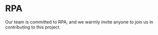 # RPA
Our team is committed to RPA, and we warmly invite anyone to join us in contributing to this project.
